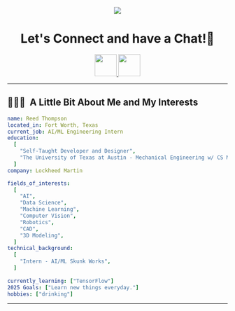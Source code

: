 <p align = "center">
  <img src="https://capsule-render.vercel.app/api?type=wave&color=gradient&height=100&section=header&text=Hello!" />
</p>

<h1 align="center">
  Let's Connect and have a Chat!💬
</h1>

<p align = "center">
<a href="https://www.instagram.com/reedthompson__/">
  <img  height="50" src="https://github.com/user-attachments/assets/ac8f914e-3ee8-494a-96f2-a60f96c6184b" />
</a>

<a href="https://www.linkedin.com/in/reed-thompson0/">
 <img height="50" src="https://github.com/user-attachments/assets/f96907e3-bf59-4cc6-bb2f-c9fe5806c582" />
</a>
</p>


---
<h2> 👨🏻‍💻 &nbsp;A Little Bit About Me and My Interests</h2>

```yaml
name: Reed Thompson
located_in: Fort Worth, Texas
current_job: AI/ML Engineering Intern
education:
  [
    "Self-Taught Developer and Designer",
    "The University of Texas at Austin - Mechanical Engineering w/ CS Minor",
  ]
company: Lockheed Martin

fields_of_interests:
  [
    "AI",
    "Data Science",
    "Machine Learning",
    "Computer Vision",
    "Robotics",
    "CAD",
    "3D Modeling",
  ]
technical_background:
  [
    "Intern - AI/ML Skunk Works",
  ]
  
currently_learning: ["TensorFlow"]
2025 Goals: ["Learn new things everyday."]
hobbies: ["drinking"]
```
  
---  
  
<!-- <h2> 🚀 &nbsp;Some Tools I Have Used and Learned</h2>
n-wordmark.svg" width="45" height="45"/> -->


<p align="center">
  <img src="https://capsule-render.vercel.app
